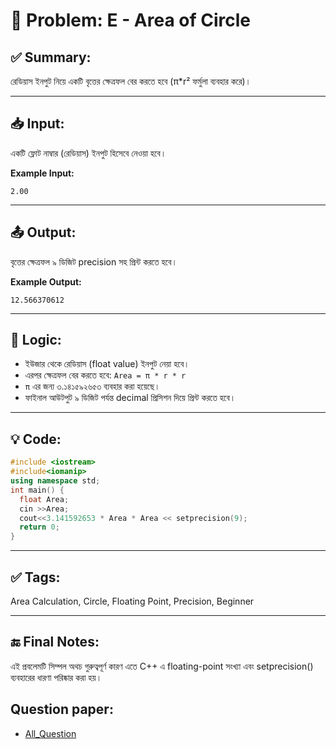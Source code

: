 # 🧩 Problem: E - Area of Circle

## ✅ Summary:
রেডিয়াস ইনপুট নিয়ে একটি বৃত্তের ক্ষেত্রফল বের করতে হবে (π*r² ফর্মুলা ব্যবহার করে)।

---

## 📥 Input:
একটি ফ্লোট নাম্বার (রেডিয়াস) ইনপুট হিসেবে নেওয়া হবে।

**Example Input:**

```
2.00
```
---
## 📤 Output:
বৃত্তের ক্ষেত্রফল ৯ ডিজিট precision সহ প্রিন্ট করতে হবে।

**Example Output:**
```
12.566370612
```

---

## 🧠 Logic:
- ইউজার থেকে রেডিয়াস (float value) ইনপুট নেয়া হবে।
- এরপর ক্ষেত্রফল বের করতে হবে: `Area = π * r * r`
- `π` এর জন্য ৩.১৪১৫৯২৬৫৩ ব্যবহার করা হয়েছে।
- ফাইনাল আউটপুট ৯ ডিজিট পর্যন্ত decimal প্রিসিশন দিয়ে প্রিন্ট করতে হবে।

---

## 💡 Code:
```cpp
#include <iostream>
#include<iomanip>
using namespace std;
int main() {
  float Area;
  cin >>Area;
  cout<<3.141592653 * Area * Area << setprecision(9);
  return 0;
}

```

---

## ✅ Tags:
Area Calculation, Circle, Floating Point, Precision, Beginner

---

## 🔚 Final Notes:
এই প্রবলেমটি সিম্পল অথচ গুরুত্বপূর্ণ কারণ এতে C++ এ floating-point সংখ্যা এবং setprecision() ব্যবহারের ধারণা পরিষ্কার করা হয়।

## Question paper:
- [All_Question](../Question%20Paper/All_Question.pdf)
